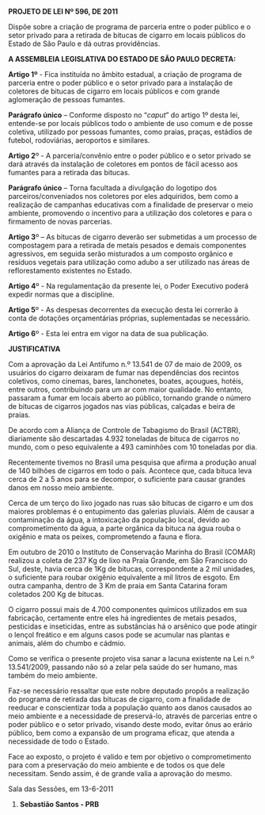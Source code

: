   

**PROJETO DE LEI Nº 596, DE 2011**

  

Dispõe sobre a criação de programa de parceria entre o poder público e o
setor privado para a retirada de bitucas de cigarro em locais públicos
do Estado de São Paulo e dá outras providências.

  

  

**A ASSEMBLEIA LEGISLATIVA DO ESTADO DE SÃO PAULO DECRETA:**

  

**Artigo 1º** - Fica instituída no âmbito estadual, a criação de
programa de parceria entre o poder público e o setor privado para a
instalação de coletores de bitucas de cigarro em locais públicos e com
grande aglomeração de pessoas fumantes.

  

**Parágrafo único** – Conforme disposto no “*caput*” do artigo 1º desta
lei, entende-se por locais públicos todo o ambiente de uso comum e de
posse coletiva, utilizado por pessoas fumantes, como praias, praças,
estádios de futebol, rodoviárias, aeroportos e similares.

  

**Artigo 2**º - A parceria/convênio entre o poder público e o setor
privado se dará através da instalação de coletores em pontos de fácil
acesso aos fumantes para a retirada das bitucas.

  

**Parágrafo único** – Torna facultada a divulgação do logotipo dos
parceiros/conveniados nos coletores por eles adquiridos, bem como a
realização de campanhas educativas com a finalidade de preservar o meio
ambiente, promovendo o incentivo para a utilização dos coletores e para
o firmamento de novas parcerias.

  

**Artigo 3**º – As bitucas de cigarro deverão ser submetidas a um
processo de compostagem para a retirada de metais pesados e demais
componentes agressivos, em seguida serão misturados a um composto
orgânico e resíduos vegetais para utilização como adubo a ser utilizado
nas áreas de reflorestamento existentes no Estado.

  

**Artigo 4**º - Na regulamentação da presente lei, o Poder Executivo
poderá expedir normas que a discipline.

  

**Artigo 5**º - As despesas decorrentes da execução desta lei correrão à
conta de dotações orçamentárias próprias, suplementadas se necessário.

  

**Artigo 6**º - Esta lei entra em vigor na data de sua publicação.

  

  

**JUSTIFICATIVA**

  

  

Com a aprovação da Lei Antifumo n.º 13.541 de 07 de maio de 2009, os
usuários do cigarro deixaram de fumar nas dependências dos recintos
coletivos, como cinemas, bares, lanchonetes, boates, açougues, hotéis,
entre outros, contribuindo para um ar com maior qualidade. No entanto,
passaram a fumar em locais aberto ao público, tornando grande o número
de bitucas de cigarros jogados nas vias públicas, calçadas e beira de
praias.

De acordo com a Aliança de Controle de Tabagismo do Brasil (ACTBR),
diariamente são descartadas 4.932 toneladas de bituca de cigarros no
mundo, com o peso equivalente a 493 caminhões com 10 toneladas por dia.

Recentemente tivemos no Brasil uma pesquisa que afirma a produção anual
de 140 bilhões de cigarros em todo o país. Acontece que, cada bituca
leva cerca de 2 a 5 anos para se decompor, o suficiente para causar
grandes danos em nosso meio ambiente.

Cerca de um terço do lixo jogado nas ruas são bitucas de cigarro e um
dos maiores problemas é o entupimento das galerias pluviais. Além de
causar a contaminação da água, a intoxicação da população local, devido
ao comprometimento da água, a parte orgânica da bituca na água rouba o
oxigênio e mata os peixes, comprometendo a fauna e flora.

Em outubro de 2010 o Instituto de Conservação Marinha do Brasil (COMAR)
realizou a coleta de 237 Kg de lixo na Praia Grande, em São Francisco do
Sul, deste, havia cerca de 1Kg de bitucas, correspondente a 2 mil
unidades, o suficiente para roubar oxigênio equivalente a mil litros de
esgoto. Em outra campanha, dentro de 3 Km de praia em Santa Catarina
foram coletados 200 Kg de bitucas.

O cigarro possui mais de 4.700 componentes químicos utilizados em sua
fabricação, certamente entre eles há ingredientes de metais pesados,
pesticidas e inseticidas, entre as substâncias há o arsênico que pode
atingir o lençol freático e em alguns casos pode se acumular nas plantas
e animais, além do chumbo e cádmio.

Como se verifica o presente projeto visa sanar a lacuna existente na Lei
n.º 13.541/2009, passando não só a zelar pela saúde do ser humano, mas
também do meio ambiente.

Faz-se necessário ressaltar que este nobre deputado propôs a realização
do programa de retirada das bitucas de cigarro, com a finalidade de
reeducar e conscientizar toda a população quanto aos danos causados ao
meio ambiente e a necessidade de preservá-lo, através de parcerias entre
o poder público e o setor privado, visando deste modo, evitar ônus ao
erário público, bem como a expansão de um programa eficaz, que atenda a
necessidade de todo o Estado.

Face ao exposto, o projeto é valido e tem por objetivo o comprometimento
para com a preservação do meio ambiente e de todos os que dele
necessitam. Sendo assim, é de grande valia a aprovação do mesmo.

  

Sala das Sessões, em 13-6-2011

  

  

  

  

  

1.  **Sebastião Santos - PRB**

  


